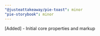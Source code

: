 ```yaml
---
"@justeattakeaway/pie-toast": minor
"pie-storybook": minor
---
```


[Added] - Initial core properties and markup
